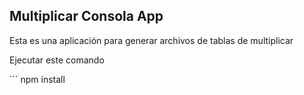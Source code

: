 ## Multiplicar Consola App

Esta es una aplicación para generar archivos de tablas de multiplicar

Ejecutar este comando

´´´
npm install
```